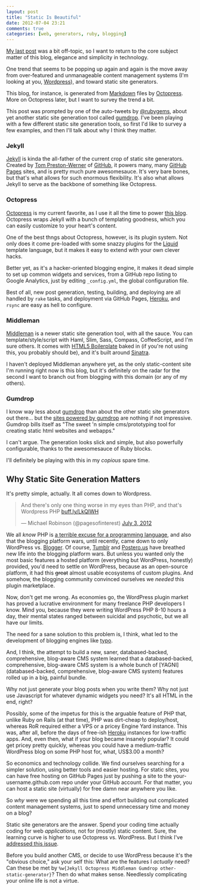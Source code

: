 ```yaml
---
layout: post
title: "Static Is Beautiful"
date: 2012-07-04 23:21
comments: true
categories: [web, generators, ruby, blogging]
---
```


[My last post](/blog/2012/07/03/internet-culture-101/) was a bit off-topic, so I want to return to the core subject matter of this blog, elegance and simplicity in technology.

One trend that seems to be popping up again and again is the move away from over-featured and unmanageable content management systems (I'm looking at you, [Wordpress](http://wordpress.org/)), and toward static site generators. 

This blog, for instance, is generated from [Markdown](http://daringfireball.net/projects/markdown/) files by [Octopress](http://octopress.org/). More on Octopress later, but I want to survey the trend a bit.

This post was prompted by one of the auto-tweets by [@rubygems](https://twitter.com/rubygems), about yet another static site generation tool called [gumdrop](https://rubygems.org/gems/gumdrop). I've been playing with a few different static site generation tools, so first I'd like to survey a few examples, and then I'll talk about why I think they matter.

<!-- more -->

### Jekyll

[Jekyll](https://github.com/mojombo/jekyll) is kinda the all-father of the current crop of static site generators. Created by [Tom Preston-Werner](http://tom.preston-werner.com/) of [GitHub](https://github.com), it powers many, many [GitHub Pages](http://pages.github.com/) sites, and is pretty much pure awesomesauce. It's very bare bones, but that's what allows for such enormous flexibility. It's also what allows Jekyll to serve as the backbone of something like Octopress.

### Octopress

[Octopress](http://octopress.org) is my current favorite, as I use it all the time to power [this blog](http://decomplecting.org). Octopress wraps Jekyll with a bunch of templating goodness, which you can easily customize to your heart's content.

One of the best thngs about Octopress, however, is its plugin system. Not only does it come pre-loaded with some snazzy plugins for the [Liquid](https://github.com/Shopify/liquid) template language, but it makes it easy to extend with your own clever hacks.

Better yet, as it's a hacker-oriented blogging engine, it makes it dead simple to set up common widgets and services, from a GitHub repo listing to Google Analytics, just by editing `_config.yml`, the global configuration file.

Best of all, new post generation, testing, building, and deploying are all handled by `rake` tasks, and deployment via GitHub Pages, [Heroku](http://heroku.com), and `rsync` are easy as hell to configure.

### Middleman

[Middleman](http://middlemanapp.com/) is a newer static site generation tool, with all the sauce. You can template/style/script with Haml, Slim, Sass, Compass, CoffeeScript, and I'm sure others. It comes with [HTML5 Boilerplate](http://html5boilerplate.com/) baked in (if you're not using this, you probably should be), and it's built around [Sinatra](http://www.sinatrarb.com).

I haven't deployed Middleman anywhere yet, as the only static-content site I'm running right now is this blog, but it's definitely on the radar for the second I want to branch out from blogging with this domain (or any of my others).

### Gumdrop

I know way less about [gumdrop](https://github.com/darthapo/gumdrop) than about the other static site generators out there... but the [sites powered by gumdrop](https://github.com/darthapo/gumdrop/wiki/Sites-Using-Gumdrop) are nothing if not impressive. Gumdrop bills itself as "The sweet 'n simple cms/prototyping tool for creating static html websites and webapps."

I can't argue. The generation looks slick and simple, but also powerfully configurable, thanks to the awesomesauce of Ruby blocks.

I'll definitely be playing with this in my *copious* spare time.

## Why Static Site Generation Matters

It's pretty simple, actually. It all comes down to Wordpress. 

<blockquote class="twitter-tweet tw-align-center"><p>And there's only one thing worse in my eyes than PHP, and that's Wordpress PHP <a href="http://t.co/C40EfvOD" title="http://buff.ly/LkQIWH">buff.ly/LkQIWH</a></p>&mdash; Michael Robinson (@pagesofinterest) <a href="https://twitter.com/pagesofinterest/status/220254607849426946" data-datetime="2012-07-03T20:36:05+00:00">July 3, 2012</a></blockquote>
<script src="//platform.twitter.com/widgets.js" charset="utf-8"></script>

We all *know* PHP is [a terrible excuse for a programming language](http://me.veekun.com/blog/2012/04/09/php-a-fractal-of-bad-design/), and also that the blogging platform wars, until recently, came down to only WordPress vs.  [Blogger](http://www.blogger.com). Of course, [Tumblr](http://tumblr.com) and [Postero.us](http://postero.us) have breathed new life into the blogging platform wars. But unless you wanted only the most basic features a hosted platform (everything but WordPress, honestly) provided, you'd need to settle on WordPress, because as an open-source platform, it had this ~~great~~ almost usable ecosystems of custom plugins. And somehow, the blogging community convinced ourselves we *needed* this plugin marketplace.

Now, don't get me wrong. As economies go, the WordPress plugin market has proved a lucrative environment for many freelance PHP developers I know. Mind you, because they were writing WordPress PHP 8-10 hours a day, their mental states ranged between suicidal and psychotic, but we all have our limits.

The need for a sane solution to this problem is, I think, what led to the development of blogging engines like [typo](http://fdv.github.com/typo/).

And, I think, the attempt to build a new, saner, databased-backed, comprehensive, blog-aware CMS system learned that a databased-backed, comprehensive, blog-aware CMS system is a whole bunch of [YAGNI](databased-backed, comprehensive, blog-aware CMS system) features rolled up in a big, painful bundle. 

Why not just generate your blog posts when you write them? Why not just use Javascript for whatever dynamic widgets you need? It's all HTML in the end, right?

Possibly, some of the impetus for this is the arguable feature of PHP that, unlike Ruby on Rails (at that time), PHP was dirt-cheap to deploy/host, whereas RoR required either a VPS or a pricey Engine Yard instance. This was, after all, before the days of free-ish [Heroku](http://heroku.com) instances for low-traffic apps. And, even then, what if your blog became insanely popular? It could get pricey pretty quickly, whereas you could have a medium-traffic WordPress blog on some PHP host for, what, US$3.00 a month? 

So economics and technology collide. We find ourselves searching for a simpler solution, using better tools and easier hosting. For static sites, you can have free hosting on GitHub Pages just by pushing a site to the your-username.github.com repo under your GitHub account. For that matter, you can host a static site (virtually) for free damn near anywhere you like.

So *why* were we spending all this time and effort building out complicated content management systems, just to spend unnecessary time and money on a blog?

Static site generators are the answer. Spend your coding time actually coding for web *applications,* not for (mostly) static content. Sure, the learning curve is higher to use Octopress vs. WordPress. But I think I've [addressed this issue](/blog/2012/06/06/hackers-need-our-own-everything/). 

Before you build another CMS, or decide to use WordPress because it's the "obvious choice," ask your self this: What are the features I *actually* need? Can these be met by `%w{Jekyll Octopress Middleman Gumdrop other-static-generator}`? Then do what makes sense. Needlessly complicating your online life is not a virtue.